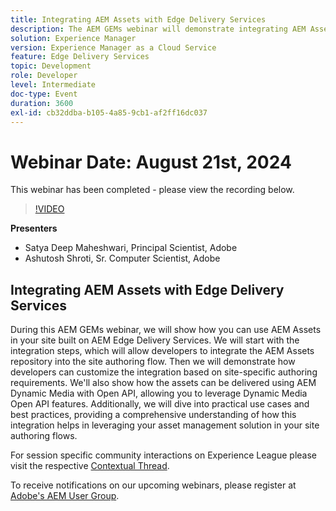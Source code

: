 ```yaml
---
title: Integrating AEM Assets with Edge Delivery Services
description: The AEM GEMs webinar will demonstrate integrating AEM Assets into sites built on AEM Edge Delivery Services, customizing the integration, delivering assets using AEM Dynamic Media with Open API, and exploring practical use cases and best practices.
solution: Experience Manager
version: Experience Manager as a Cloud Service
feature: Edge Delivery Services
topic: Development
role: Developer
level: Intermediate
doc-type: Event
duration: 3600
exl-id: cb32ddba-b105-4a85-9cb1-af2ff16dc037
---
```


# Webinar Date: August 21st, 2024

This webinar has been completed - please view the recording below.

>[!VIDEO](https://video.tv.adobe.com/v/3433046/?quality=12&learn=on)

**Presenters**

* Satya Deep Maheshwari, Principal Scientist, Adobe
* Ashutosh Shroti, Sr. Computer Scientist, Adobe

## Integrating AEM Assets with Edge Delivery Services

During this AEM GEMs webinar, we will show how you can use AEM Assets in your site built on AEM Edge Delivery Services.  We will start with the integration steps, which will allow developers to integrate the AEM Assets repository into the site authoring flow. Then we will demonstrate how developers can customize the integration based on site-specific authoring requirements. We'll also show how the assets can be delivered using AEM Dynamic Media with Open API, allowing you to leverage Dynamic Media Open API features. Additionally, we will dive into practical use cases and best practices, providing a comprehensive understanding of how this integration helps in leveraging your asset management solution in your site authoring flows.

For session specific community interactions on Experience League please visit the respective [Contextual Thread](https://adobe.ly/3LSCVfX). 

To receive notifications on our upcoming webinars, please register at [Adobe's AEM User Group](https://aem-augs.adobe.com/).
